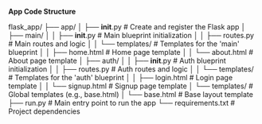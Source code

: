 **App Code Structure**

flask_app/
├── app/
│   ├── __init__.py                # Create and register the Flask app
│   ├── main/
│   │   ├── __init__.py            # Main blueprint initialization
│   │   ├── routes.py              # Main routes and logic
│   │   └── templates/             # Templates for the 'main' blueprint
│   │       ├── home.html          # Home page template
│   │       └── about.html         # About page template
│   ├── auth/
│   │   ├── __init__.py            # Auth blueprint initialization
│   │   ├── routes.py              # Auth routes and logic
│   │   └── templates/             # Templates for the 'auth' blueprint
│   │       ├── login.html         # Login page template
│   │       └── signup.html        # Signup page template
│   └── templates/                 # Global templates (e.g., base.html)
│       └── base.html              # Base layout template
├── run.py                         # Main entry point to run the app
└── requirements.txt               # Project dependencies
